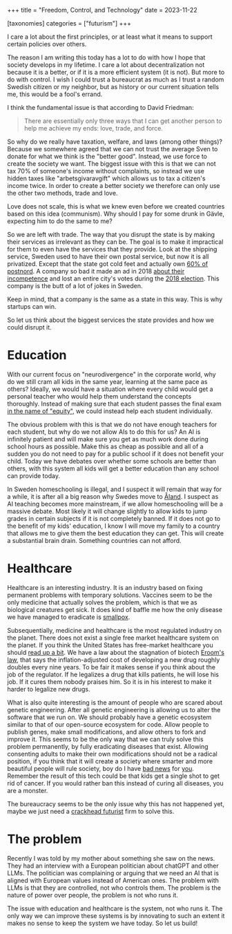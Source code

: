 +++
title = "Freedom, Control, and Technology"
date = 2023-11-22

[taxonomies]
categories = ["futurism"]
+++

I care a lot about the first principles, or at least what it means to support certain policies over others.

The reason I am writing this today has a lot to do with how I hope that society develops in my lifetime. I care a lot about decentralization not because it is a better, or if it is a more efficient system (it is not). But more to do with control. I wish I could trust a bureaucrat as much as I trust a random Swedish citizen or my neighbor, but as history or our current situation tells me, this would be a fool's errand.

I think the fundamental issue is that according to David Friedman:

> There are essentially only three ways that I can get another person to help me achieve my ends: love, trade, and force.

So why do we really have taxation, welfare, and laws (among other things)? Because we somewhere agreed that we can not trust the average Sven to donate for what we think is the "better good". Instead, we use force to create the society we want. The biggest issue with this is that we can not tax 70% of someone's income without complaints, so instead we use hidden taxes like "arbetsgivaravgift" which allows us to tax a citizen's income twice. In order to create a better society we therefore can only use the other two methods, trade and love. 

Love does not scale, this is what we knew even before we created countries based on this idea (communism). Why should I pay for some drunk in Gävle, expecting him to do the same to me? 

So we are left with trade. The way that you disrupt the state is by making their services as irrelevant as they can be. The goal is to make it impractical for them to even have the services that they provide. Look at the shipping service, Sweden used to have their own postal service, but now it is all privatized. Except that the state got cold feet and actually own [60% of postnord](https://en.wikipedia.org/wiki/PostNord). A company so bad it made an ad in 2018 [about their incompetence](https://www.youtube.com/watch?v=8_VDCVpB9YQ) and lost an entire city's votes during the [2018 election](https://www.svt.se/nyheter/lokalt/dalarna/postnord-medger-misstag-runt-rosthanteringen-lamnade-roster-till-obehorig). This company is the butt of a lot of jokes in Sweden.

Keep in mind, that a company is the same as a state in this way. This is why startups can win.

So let us think about the biggest services the state provides and how we could disrupt it.

# Education


With our current focus on "neurodivergence" in the corporate world, why do we still cram all kids in the same year, learning at the same pace as others? Ideally, we would have a situation where every child would get a personal teacher who would help them understand the concepts thoroughly. Instead of making sure that each student passes the final exam [in the name of "equity"](https://www.edweek.org/teaching-learning/california-adopts-controversial-new-math-framework-heres-whats-in-it/2023/07), we could instead help each student individually. 

The obvious problem with this is that we do not have enough teachers for each student, but why do we not allow AIs to do this for us? An AI is infinitely patient and will make sure you get as much work done during school hours as possible. Make this as cheap as possible and all of a sudden you do not need to pay for a public school if it does not benefit your child. Today we have debates over whether some schools are better than others, with this system all kids will get a better education than any school can provide today.

In Sweden homeschooling is illegal, and I suspect it will remain that way for a while, it is after all a big reason why Swedes move to [Åland](https://www.aftonbladet.se/nyheter/a/OrX1Mw/hemundervisning-lockar-svenskar-till-aland). I suspect as AI teaching becomes more mainstream, if we allow homeschooling will be a massive debate. Most likely it will change slightly to allow kids to jump grades in certain subjects if it is not completely banned. If it does not go to the benefit of my kids' education, I know I will move my family to a country that allows me to give them the best education they can get. This will create a substantial brain drain. Something countries can not afford.

# Healthcare

Healthcare is an interesting industry. It is an industry based on fixing permanent problems with temporary solutions. Vaccines seem to be the only medicine that actually solves the problem, which is that we as biological creatures get sick. It does kind of baffle me how the only disease we have managed to eradicate is [smallpox](https://en.wikipedia.org/wiki/Smallpox). 

Subsequentially, medicine and healthcare is the most regulated industry on the planet. There does not exist a single free market healthcare system on the planet. If you think the United States has free-market healthcare you should [read up a bit](https://www.hoover.org/research/how-cure-health-care-0). We have a law about the stagnation of biotech [Eroom's law](https://en.wikipedia.org/wiki/Eroom's_law), that says the inflation-adjusted cost of developing a new drug roughly doubles every nine years. To be fair it makes sense if you think about the job of the regulator. If he legalizes a drug that kills patients, he will lose his job. If it cures them nobody praises him. So it is in his interest to make it harder to legalize new drugs.

What is also quite interesting is the amount of people who are scared about genetic engineering. After all genetic engineering is allowing us to alter the software that we run on. We should probably have a genetic ecosystem similar to that of our open-source ecosystem for code. Allow people to publish genes, make small modifications, and allow others to fork and improve it. This seems to be the only way that we can truly solve this problem permanently, by fully eradicating diseases that exist. Allowing consenting adults to make their own modifications should not be a radical position, if you think that it will create a society where smarter and more beautiful people will rule society, boy do I have [bad news](https://www.inc.com/jeff-haden/why-arent-more-highly-intelligent-people-rich-a-novel-prize-winning-economist-says-another-factor-matters-a-lot-more.html) for [you](https://www.businessinsider.com/beautiful-people-make-more-money-2014-11?op=1&r=US&IR=T). Remember the result of this tech could be that kids get a single shot to get rid of cancer. If you would rather ban this instead of curing all diseases, you are a monster.

The bureaucracy seems to be the only issue why this has not happened yet, maybe we just need a [crackhead futurist](https://21st-centuryman.github.io/crackhead-futurist/) firm to solve this.

# The problem

Recently I was told by my mother about something she saw on the news. They had an interview with a European politician about chatGPT and other LLMs. The politician was complaining or arguing that we need an AI that is aligned with European values instead of American ones. The problem with LLMs is that they are controlled, not who controls them. The problem is the nature of power over people, the problem is not who runs it.

The issue with education and healthcare is the system, not who runs it. The only way we can improve these systems is by innovating to such an extent it makes no sense to keep the system we have today. So let us build!

